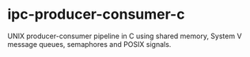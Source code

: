 # ipc-producer-consumer-c
UNIX producer-consumer pipeline in C using shared memory, System V message queues, semaphores and POSIX signals.
